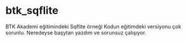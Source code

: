 # btk_sqflite

BTK Akademi eğitimindeki Sqflite örneği
Kodun eğitimdeki versiyonu çok sorunlu. 
Neredeyse başytan yazdım ve sorunsuz çalışıyor.

